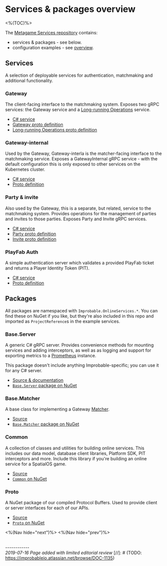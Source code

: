 
# Services & packages overview
<%(TOC)%>

The [Metagame Services repository](http://github.com/spatialos/metagame-services) contains:

* services & packages - see below.
* configuration examples - see [overview]({{urlRoot}}/content/configuration-examples/examples-intro). 

## Services

A selection of deployable services for authentication, matchmaking and additional functionality.

### Gateway

The client-facing interface to the matchmaking system. Exposes two gRPC services: the Gateway service and a [Long-running Operations](https://github.com/googleapis/googleapis/blob/master/google/longrunning/operations.proto) service.

- [C# service](http://github.com/spatialos/metagame-services/services/csharp/Gateway)
- [Gateway proto definition](http://github.com/spatialos/metagame-services/services/proto/gateway/gateway.proto)
- [Long-running Operations proto definition](http://github.com/spatialos/metagame-services/services/proto/google/longrunning/operations.proto)

### Gateway-internal

Used by the Gateway, Gateway-interla is the matcher-facing interface to the matchmaking service. Exposes a GatewayInternal gRPC service - with the default configuration this is only exposed to other services on the Kubernetes cluster.

- [C# service](http://github.com/spatialos/metagame-services/services/csharp/GatewayInternal)
- [Proto definition](http://github.com/spatialos/metagame-services/services/proto/gateway/gateway_internal.proto)

### Party & invite

Also used by the Gateway, this is a separate, but related, service to the matchmaking system. Provides operations for the management of parties and invites to those parties. Exposes Party and Invite gRPC services.

- [C# service](http://github.com/spatialos/metagame-services/services/csharp/Party)
- [Party proto definition](http://github.com/spatialos/metagame-services/services/proto/party/party.proto)
- [Invite proto definition](http://github.com/spatialos/metagame-services/services/proto/party/invite.proto)

### PlayFab Auth

A simple authentication server which validates a provided PlayFab ticket and returns a Player Identity Token (PIT).

- [C# service](http://github.com/spatialos/metagame-services/services/csharp/PlayFabAuth)
- [Proto definition](http://github.com/spatialos/metagame-services/services/proto/auth/playfab.proto)


## Packages

All packages are namespaced with `Improbable.OnlineServices.*`. You can find these on NuGet if you like, but they're also included in this repo and imported as `ProjectReference`s in the example services.

### Base.Server

A generic C# gRPC server. Provides convenience methods for mounting services and adding interceptors, as well as as logging and support for exporting metrics to a [Prometheus](https://prometheus.io/) instance.

This package doesn't include anything Improbable-specific; you can use it for any C# server.

- [Source & documentation](http://github.com/spatialos/metagame-services/services/csharp/Base.Server/)
- [`Base.Server` package on NuGet](https://www.nuget.org/packages/Improbable.OnlineServices.Base.Server)

### Base.Matcher

A base class for implementing a Gateway [Matcher]({{urlRoot}}/content/services-packages/gateway/gateway.md#matchers).

- [Source](http://github.com/spatialos/metagame-services/services/csharp/Base.Matcher/)
- [`Base.Matcher` package on NuGet](https://www.nuget.org/packages/Improbable.OnlineServices.Base.Matcher)

### Common

A collection of classes and utilities for building online services. This includes our data model, database client libraries, Platform SDK, PIT interceptors and more. Include this library if you're building an online service for a SpatialOS game.

- [Source](http://github.com/spatialos/metagame-services/services/csharp/Common)
- [`Common` on NuGet](https://www.nuget.org/packages/Improbable.OnlineServices.Common)

### Proto

A NuGet package of our compiled Protocol Buffers. Used to provide client or server interfaces for each of our APIs.

- [Source](http://github.com/spatialos/metagame-services/services/csharp/Proto)
- [`Proto` on NuGet](https://www.nuget.org/packages/Improbable.OnlineServices.Proto)

<%(Nav hide="next")%>
<%(Nav hide="prev")%>

<br/>------------<br/>
_2019-07-16 Page added with limited editorial review_
[//]: # (TODO: https://improbableio.atlassian.net/browse/DOC-1135)